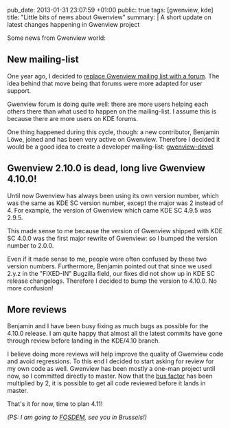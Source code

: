 pub_date: 2013-01-31 23:07:59 +01:00
public: true
tags: [gwenview, kde]
title: "Little bits of news about Gwenview"
summary: |
    A short update on latest changes happening in Gwenview project

Some news from Gwenview world:

## New mailing-list

One year ago, I decided to [replace Gwenview mailing list with a forum][forum].
The idea behind that move being that forums were more adapted for user support.

Gwenview forum is doing quite well: there are more users helping each others
there than what used to happen on the mailing-list. I assume this is because
there are more users on KDE forums.

One thing happened during this cycle, though: a new contributor, Benjamin Löwe,
joined and has been very active on Gwenview. Therefore I decided it would be a
good idea to create a developer mailing-list: [gwenview-devel][].

## Gwenview 2.10.0 is dead, long live Gwenview 4.10.0!

Until now Gwenview has always been using its own version number, which was
the same as KDE SC version number, except the major was 2 instead of
4. For example, the version of Gwenview which came KDE SC 4.9.5 was 2.9.5.

This made sense to me because the version of Gwenview shipped with KDE SC 4.0.0 was
the first major rewrite of Gwenview: so I bumped the version number to 2.0.0.

Even if it made sense to me, people were often confused by these two version
numbers. Furthermore, Benjamin pointed out that since we used 2.y.z in
the "FIXED-IN" Bugzilla field, our fixes did not show up in KDE SC release
changelogs. Therefore I decided to bump the version to 4.10.0. No more confusion!

## More reviews

Benjamin and I have been busy fixing as much bugs as possible for the 4.10.0
release. I am quite happy that almost all the latest commits have gone through
review before landing in the KDE/4.10 branch.

I believe doing more reviews will help improve the quality of Gwenview code and
avoid regressions. To this end I decided to start asking for review for my own
code as well. Gwenview has been mostly a one-man project until now, so I
committed directly to master. Now that the [bus factor][bus-factor] has been
multiplied by 2, it is possible to get all code reviewed before it lands in
master.

That's it for now, time to plan 4.11!

_(PS: I am going to [FOSDEM][], see you in Brussels!)_

[forum]: /2011/12/14/announcing-gwenview-forum/
[FOSDEM]: http://fosdem.org
[gwenview-devel]: https://mail.kde.org/mailman/listinfo/gwenview-devel
[bus-factor]: https://en.wikipedia.org/wiki/Bus_factor
